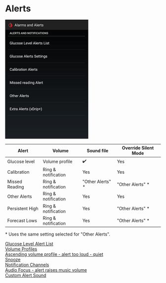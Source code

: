 # Alerts  
  
![](./images/Alerts.png)  
  
|  Alert |  Volume |  Sound file |  Override Silent Mode |  
| ----- | ------ | ---------- | -------------------- |  
| Glucose level | Volume profile | :heavy_check_mark: | Yes |  
| Calibration | Ring & notification | Yes | Yes |  
| Missed Reading | Ring & notification | "Other Alerts" \* | "Other Alerts" \* | 
| Other Alerts | Ring & notification | Yes | Yes |  
| Persistent High | Ring & notification | Yes | "Other Alerts" \* |  
| Forecast Lows | Ring & notification | Yes | "Other Alerts" \* |  

\* Uses the same setting selected for "Other Alerts".  

  
[Glucose Level Alert List](./Glucose-level-alerts.md)  
[Volume Profiles](./Volume-profiles.md)  
[Ascending volume profile - alert too loud - quiet](./Ascending-volume-profile.md)  
[Snooze](./Snooze.md)  
[Notification Channels](./Notification-channels.md)  
[Audio Focus - alert raises music volume](./AudioFocus.md)  
[Custom Alert Sound](./Custom-Alert-Sound.md)  
  
